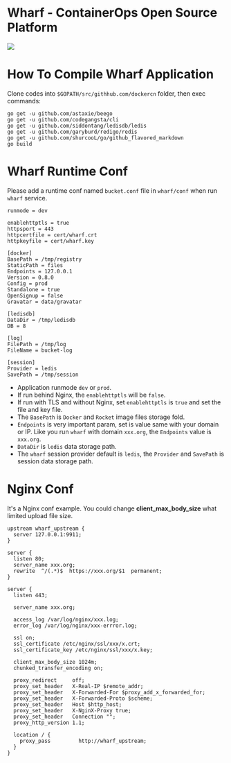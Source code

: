 Wharf - ContainerOps Open Source Platform 
=============================

![](http://7vzqdz.com1.z0.glb.clouddn.com/wharf.png)

How To Compile Wharf Application 
================================

Clone codes into `$GOPATH/src/githhub.com/dockercn` folder, then exec commands:

```
go get -u github.com/astaxie/beego
go get -u github.com/codegangsta/cli
go get -u github.com/siddontang/ledisdb/ledis
go get -u github.com/garyburd/redigo/redis
go get -u github.com/shurcooL/go/github_flavored_markdown
go build
```

Wharf Runtime Conf
==========

Please add a runtime conf named `bucket.conf` file in `wharf/conf` when run `wharf` service. 

```
runmode = dev

enablehttptls = true
httpsport = 443
httpcertfile = cert/wharf.crt
httpkeyfile = cert/wharf.key

[docker]
BasePath = /tmp/registry
StaticPath = files
Endpoints = 127.0.0.1
Version = 0.8.0
Config = prod
Standalone = true
OpenSignup = false
Gravatar = data/gravatar

[ledisdb]
DataDir = /tmp/ledisdb
DB = 8

[log]
FilePath = /tmp/log
FileName = bucket-log

[session]
Provider = ledis
SavePath = /tmp/session
```

* Application runmode `dev` or `prod`.
* If run behind Nginx, the `enablehttptls` will be `false`.
* If run with TLS and without Nginx, set `enablehttptls` is `true` and set the file and key file.
* The `BasePath` is `Docker` and `Rocket` image files storage fold.
* `Endpoints` is very important param,  set is value same with your domain or IP. Like you run `wharf` with domain `xxx.org`, the `Endpoints` value is `xxx.org`. 
* `DataDir` is `ledis` data storage path.
* The `wharf` session provider default is `ledis`, the `Provider` and `SavePath` is session data storage path.


Nginx Conf
==========

It's a Nginx conf example. You could change **client_max_body_size** what limited upload file size.

```
upstream wharf_upstream {
  server 127.0.0.1:9911;
}

server {
  listen 80;
  server_name xxx.org;
  rewrite  ^/(.*)$  https://xxx.org/$1  permanent;
}

server {
  listen 443;

  server_name xxx.org;

  access_log /var/log/nginx/xxx.log;
  error_log /var/log/nginx/xxx-errror.log;

  ssl on;
  ssl_certificate /etc/nginx/ssl/xxx/x.crt;
  ssl_certificate_key /etc/nginx/ssl/xxx/x.key;

  client_max_body_size 1024m;
  chunked_transfer_encoding on;

  proxy_redirect     off;
  proxy_set_header   X-Real-IP $remote_addr;
  proxy_set_header   X-Forwarded-For $proxy_add_x_forwarded_for;
  proxy_set_header   X-Forwarded-Proto $scheme;
  proxy_set_header   Host $http_host;
  proxy_set_header   X-NginX-Proxy true;
  proxy_set_header   Connection "";
  proxy_http_version 1.1;

  location / {
    proxy_pass         http://wharf_upstream;
  }
}
```

